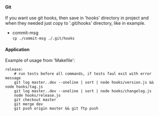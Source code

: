 #### Git  
If you want use git hooks, then save in 'hooks' directory in project and  
when they needed just copy to '.git/hooks' directory, like in example.  
- commit-msg  
```cp ./commit-msg ./.git/hooks```



#### Application  
Example of usage from 'Makefile':
```
release:
	# run tests before all commands, if tests faul exit with error message
	git log master..dev --oneline | sort | node hooks/version.js && node hooks/tag.js
	git log master..dev --oneline | sort | node hooks/changelog.js
	node hooks/release.js
	git checkout master
	git merge dev
	git push origin master && git ftp push
```